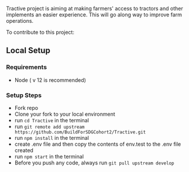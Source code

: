 Tractive project is aiming at making farmers' access to tractors and other implements an easier experience. 
This will go along way to improve farm operations. 


To contribute to this project:

## Local Setup 
###  Requirements 
* Node ( v 12 is recommended)

### Setup Steps 
* Fork repo 
* Clone your fork to your local environment
* run `cd Tractive` in the terminal
* run `git remote add upstream https://github.com/BuildForSDGCohort2/Tractive.git`
* run `npm install` in the terminal
* create .env file and then copy the contents of env.test to the .env file created
* run `npm start` in the terminal
* Before you push any code, always run `git pull upstream develop`

